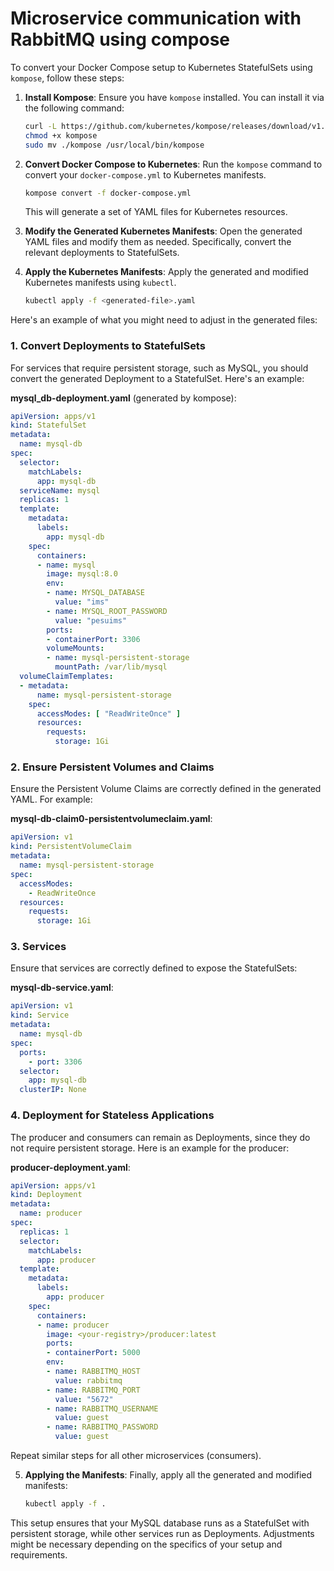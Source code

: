 # Microservice communication with RabbitMQ using compose
To convert your Docker Compose setup to Kubernetes StatefulSets using `kompose`, follow these steps:

1. **Install Kompose**: Ensure you have `kompose` installed. You can install it via the following command:
    ```sh
    curl -L https://github.com/kubernetes/kompose/releases/download/v1.25.0/kompose-linux-amd64 -o kompose
    chmod +x kompose
    sudo mv ./kompose /usr/local/bin/kompose
    ```

2. **Convert Docker Compose to Kubernetes**:
    Run the `kompose` command to convert your `docker-compose.yml` to Kubernetes manifests.
    ```sh
    kompose convert -f docker-compose.yml
    ```

    This will generate a set of YAML files for Kubernetes resources.

3. **Modify the Generated Kubernetes Manifests**:
    Open the generated YAML files and modify them as needed. Specifically, convert the relevant deployments to StatefulSets.

4. **Apply the Kubernetes Manifests**:
    Apply the generated and modified Kubernetes manifests using `kubectl`.
    ```sh
    kubectl apply -f <generated-file>.yaml
    ```

Here's an example of what you might need to adjust in the generated files:

### 1. Convert Deployments to StatefulSets

For services that require persistent storage, such as MySQL, you should convert the generated Deployment to a StatefulSet. Here's an example:

**mysql_db-deployment.yaml** (generated by kompose):
```yaml
apiVersion: apps/v1
kind: StatefulSet
metadata:
  name: mysql-db
spec:
  selector:
    matchLabels:
      app: mysql-db
  serviceName: mysql
  replicas: 1
  template:
    metadata:
      labels:
        app: mysql-db
    spec:
      containers:
      - name: mysql
        image: mysql:8.0
        env:
        - name: MYSQL_DATABASE
          value: "ims"
        - name: MYSQL_ROOT_PASSWORD
          value: "pesuims"
        ports:
        - containerPort: 3306
        volumeMounts:
        - name: mysql-persistent-storage
          mountPath: /var/lib/mysql
  volumeClaimTemplates:
  - metadata:
      name: mysql-persistent-storage
    spec:
      accessModes: [ "ReadWriteOnce" ]
      resources:
        requests:
          storage: 1Gi
```

### 2. Ensure Persistent Volumes and Claims

Ensure the Persistent Volume Claims are correctly defined in the generated YAML. For example:

**mysql-db-claim0-persistentvolumeclaim.yaml**:
```yaml
apiVersion: v1
kind: PersistentVolumeClaim
metadata:
  name: mysql-persistent-storage
spec:
  accessModes:
    - ReadWriteOnce
  resources:
    requests:
      storage: 1Gi
```

### 3. Services

Ensure that services are correctly defined to expose the StatefulSets:

**mysql-db-service.yaml**:
```yaml
apiVersion: v1
kind: Service
metadata:
  name: mysql-db
spec:
  ports:
    - port: 3306
  selector:
    app: mysql-db
  clusterIP: None
```

### 4. Deployment for Stateless Applications

The producer and consumers can remain as Deployments, since they do not require persistent storage. Here is an example for the producer:

**producer-deployment.yaml**:
```yaml
apiVersion: apps/v1
kind: Deployment
metadata:
  name: producer
spec:
  replicas: 1
  selector:
    matchLabels:
      app: producer
  template:
    metadata:
      labels:
        app: producer
    spec:
      containers:
      - name: producer
        image: <your-registry>/producer:latest
        ports:
        - containerPort: 5000
        env:
        - name: RABBITMQ_HOST
          value: rabbitmq
        - name: RABBITMQ_PORT
          value: "5672"
        - name: RABBITMQ_USERNAME
          value: guest
        - name: RABBITMQ_PASSWORD
          value: guest
```

Repeat similar steps for all other microservices (consumers).

5. **Applying the Manifests**:
    Finally, apply all the generated and modified manifests:
    ```sh
    kubectl apply -f .
    ```

This setup ensures that your MySQL database runs as a StatefulSet with persistent storage, while other services run as Deployments. Adjustments might be necessary depending on the specifics of your setup and requirements.
